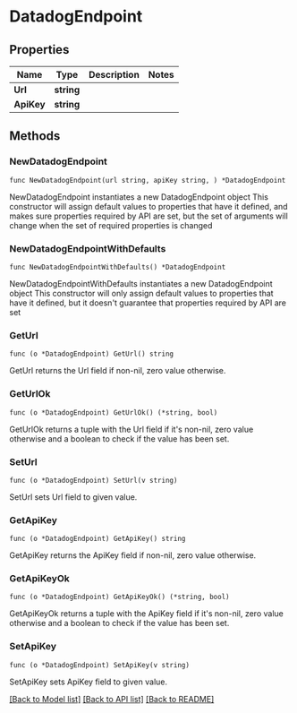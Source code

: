 # DatadogEndpoint

## Properties

Name | Type | Description | Notes
------------ | ------------- | ------------- | -------------
**Url** | **string** |  | 
**ApiKey** | **string** |  | 

## Methods

### NewDatadogEndpoint

`func NewDatadogEndpoint(url string, apiKey string, ) *DatadogEndpoint`

NewDatadogEndpoint instantiates a new DatadogEndpoint object
This constructor will assign default values to properties that have it defined,
and makes sure properties required by API are set, but the set of arguments
will change when the set of required properties is changed

### NewDatadogEndpointWithDefaults

`func NewDatadogEndpointWithDefaults() *DatadogEndpoint`

NewDatadogEndpointWithDefaults instantiates a new DatadogEndpoint object
This constructor will only assign default values to properties that have it defined,
but it doesn't guarantee that properties required by API are set

### GetUrl

`func (o *DatadogEndpoint) GetUrl() string`

GetUrl returns the Url field if non-nil, zero value otherwise.

### GetUrlOk

`func (o *DatadogEndpoint) GetUrlOk() (*string, bool)`

GetUrlOk returns a tuple with the Url field if it's non-nil, zero value otherwise
and a boolean to check if the value has been set.

### SetUrl

`func (o *DatadogEndpoint) SetUrl(v string)`

SetUrl sets Url field to given value.


### GetApiKey

`func (o *DatadogEndpoint) GetApiKey() string`

GetApiKey returns the ApiKey field if non-nil, zero value otherwise.

### GetApiKeyOk

`func (o *DatadogEndpoint) GetApiKeyOk() (*string, bool)`

GetApiKeyOk returns a tuple with the ApiKey field if it's non-nil, zero value otherwise
and a boolean to check if the value has been set.

### SetApiKey

`func (o *DatadogEndpoint) SetApiKey(v string)`

SetApiKey sets ApiKey field to given value.



[[Back to Model list]](../README.md#documentation-for-models) [[Back to API list]](../README.md#documentation-for-api-endpoints) [[Back to README]](../README.md)


